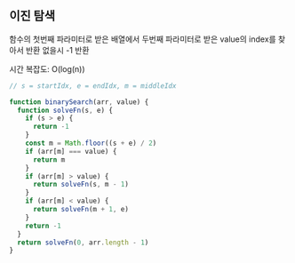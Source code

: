 ## 이진 탐색

함수의 첫번째 파라미터로 받은 배열에서 두번째 파라미터로 받은 value의 index를 찾아서 반환 없을시 -1 반환

시간 복잡도: O(log(n))

```javascript
// s = startIdx, e = endIdx, m = middleIdx

function binarySearch(arr, value) {
  function solveFn(s, e) {
    if (s > e) {
      return -1
    }
    const m = Math.floor((s + e) / 2)
    if (arr[m] === value) {
      return m
    }
    if (arr[m] > value) {
      return solveFn(s, m - 1)
    }
    if (arr[m] < value) {
      return solveFn(m + 1, e)
    }
    return -1
  }
  return solveFn(0, arr.length - 1)
}
```
